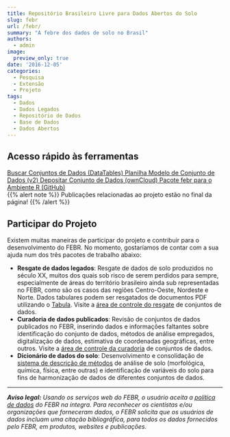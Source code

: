 ```yaml
---
title: Repositório Brasileiro Livre para Dados Abertos do Solo
slug: febr
url: /febr/
summary: "A febre dos dados de solo no Brasil"
authors:
  - admin
image:
  preview_only: true
date: '2016-12-05'
categories:
  - Pesquisa
  - Extensão
  - Projeto
tags:
  - Dados
  - Dados Legados
  - Repositório de Dados
  - Base de Dados
  - Dados Abertos
---
```


<!-- {{% toc %}} -->

## Acesso rápido às ferramentas

<!-- https://www.w3schools.com/bootstrap/bootstrap_buttons.asp -->
<!-- <a href="https://pedometria.shinyapps.io/febr/" class="btn btn-primary btn-block" role="button"> -->
<a href="/febr/buscar/" class="btn btn-primary btn-block" role="button">
  <!-- Buscar e Descarregar Conjuntos de Dados (shinyapp) -->
  Buscar Conjuntos de Dados (DataTables)
</a>
<a href="https://docs.google.com/spreadsheets/d/1rXIiT1zSYhFegSdAvE0yJX16q-bvXVNpYIYdd5YgjhI" class="btn btn-success btn-block" role="button">
  Planilha Modelo de Conjunto de Dados (v2)
</a>
<!-- <a href="https://cloud.utfpr.edu.br/index.php/s/Eh0FQpm9YfHYfLX" class="btn btn-warning btn-block" role="button"> -->
<a href="/febr/depositar/" class="btn btn-warning btn-block" role="button">
  Depositar Conjunto de Dados (ownCloud)
</a>
<a href="https://github.com/samuel-rosa/febr-package/" class="btn btn-danger btn-block" role="button">
  Pacote febr para o Ambiente R (GitHub)
</a>

</br>
{{% alert note %}}
Publicações relacionadas ao projeto estão no final da página!
{{% /alert %}}

<!-- ## Procurar Dados

Se você _usa_ dados do solo, então chegou ao lugar certo. O FEBR é o maior repositório de dados abertos do solo do Brasil. Aqui você encontra dados de diversas propriedades do solo de inúmeros locais do país: granulometria, descrições morfológicas, conteúdo de nutrientes, sais solúveis, frações da matéria orgânica, densidade e porosidade, retenção de água, respiração microbiana, diversidade da fauna, sequências de DNA e RNA, difratogramas de raios X, espectros Vis-NIR, MIR, NMR, FTIR e muito mais.

{{% alert warning %}}
Você já conhece a [política de dados](https://docs.google.com/document/d/11c0HzGdT51xPEc6V7WLqTaOjX6AAfsZC9O9uMxTcmW0) do FEBR?
{{% /alert %}}

Encontrar os dados de que você precisa é muito fácil!

1. Recomendamos que inicie usando a [plataforma de busca e descarregamento](https://pedometria.shinyapps.io/febr/) de conjuntos de dados.
1. Você também pode navegar pela [lista de conjuntos de dados](https://cloud.utfpr.edu.br/index.php/apps/onlyoffice/s/JDcb8XBvkpQeyXm) disponíveis.
1. Outra alternativa é usar o [pacote `febr` para o ambiente R](https://github.com/samuel-rosa/febr-package/).
1. Finalmente, você pode descarregar o [conjunto de dados processados](https://cloud.utfpr.edu.br/index.php/s/nEXaoXIE0nZ1AqG/download), padronizados e harmonizados, que preparamos periodicamente. -->

<!-- Veja algumas estatísticas do FEBR (28 de agosto de 2020).

| Item                           | Quantidade      |
| ------------------------------ | --------------- |
| Conjuntos de dados publicados  | 247             |
| Conjuntos de dados do BDSolos  | 205             |
| Conjuntos de dados processados | 235             |
| Observações processadas        | 14 043          |
| Amostras processadas           | 50 470          |
| Observações com coordenadas    | 11 013          |
| Observações com data           | 9 223           | -->

<!-- dados <- read.table("/home/alessandrorosa/ownCloud/febr-repo/publico/febr-superconjunto.txt", dec = ",", header = TRUE, sep = ";")
data.frame(
  bdsolos = sum(as.numeric(sub("ctb", "", unique(dados$dataset_id))) > 100),
  processados = length(unique(dados$dataset_id)),
  observacoes = nrow(unique(dados[, c("dataset_id", "observacao_id")])),
  amostras = nrow(dados),
  coordenadas = nrow(unique(dados[!is.na(dados$coord_x), c("dataset_id", "observacao_id")])),
  data = nrow(unique(dados[!is.na(dados$observacao_data), c("dataset_id", "observacao_id")]))
) -->

<!-- --- -->

<!-- ## Compartilhar Dados -->

<!-- Se você _produz_ dados do solo, no campo ou laboratório, então chegou ao lugar certo. O FEBR é o maior repositório de dados abertos do solo do Brasil. Aqui você publica dados de quaisquer propriedades solo: granulometria, descrições morfológicas, conteúdo de nutrientes, sais solúveis, frações da matéria orgânica, densidade e porosidade, retenção de água, respiração microbiana, diversidade da fauna, sequências de DNA e RNA, difratogramas de raios X, espectros Vis-NIR, MIR, NMR, FTIR e muito mais. -->

<!-- {{% alert warning %}}
  Conheça nossa [política de dados](https://docs.google.com/document/d/11c0HzGdT51xPEc6V7WLqTaOjX6AAfsZC9O9uMxTcmW0)!
{{% /alert %}} -->

<!-- Compartilhar os dados do solo que você produziu é muito fácil! -->

<!-- 1. Primeiro, organize os dados numa planilha eletrônica—use nosso [modelo de conjunto de dados](https://docs.google.com/spreadsheets/d/1rXIiT1zSYhFegSdAvE0yJX16q-bvXVNpYIYdd5YgjhI)
1. Em seguida, carregue a planilha eletrônica no [portal de depósito de conjuntos de dados](https://cloud.utfpr.edu.br/index.php/s/Eh0FQpm9YfHYfLX)
1. Finalmente, nos envie uma [mensagem de email](../../#contato) para confirmar o recebimento do conjunto de dados

Caso você queira compartilhar um grande volume de (conjuntos de) dados, [entre em contato](../../#contato) conosco para viabilizarmos a solução mais apropriada. -->

<!-- Veja algumas recomendações sobre como organizar dados para publicação.

<div style="border: 1px solid #ddd; padding: 8px; background-color: #f9f9f9; font-size: 0.8rem; line-height: 1.43; vertical-align: top; box-sizing: border-box;">
  <ul>
    <li>Forneça todos os dados de identificação do conjunto de dados:</li>
    <ul>
      <li>Use a aba <code>identificacao</code> para registrar título, autoria, licença de uso e publicações em que os dados foram usados;</li>
    </ul>
    <li>Descreva detalhadamente os métodos usados para produzir os dados:</li>
    <ul>
      <li>Quanto mais detalhes forem registrados na aba <code>metadado</code>, mais fácil será para terceiros decidirem se e como utilizar os dados;</li>
    </ul>
    <li>Organize os dados com registros nas linhas e variáveis nas colunas:</li>
    <ul>
      <li>Coloque dados pontuais dos locais de amostragem (coordenadas, data, classe taxonômica, uso da terra etc) na aba <code>observacao</code>;</li>
      <li>Coloque os dados analíticos das camadas e/ou horizontes amostrados na aba <code>camada</code>.</li>
    </ul>
  </ul>
</div> -->

<!-- --- -->

## Participar do Projeto

Existem muitas maneiras de participar do projeto e contribuir para o desenvolvimento do FEBR. No momento, gostaríamos de contar com a sua ajuda num dos três pacotes de trabalho abaixo:

* __Resgate de dados legados__: Resgate de dados de solo produzidos no século XX, muitos dos quais sob risco de serem perdidos para sempre, especialmente de áreas do território brasileiro ainda sub representadas no FEBR, como são os casos das regiões Centro-Oeste, Nordeste e Norte. Dados tabulares podem ser resgatados de documentos PDF utilizando o [Tabula](/postagem/extracao-de-dados-de-documentos-pdf/). Visite a [área de controle do resgate](https://github.com/samuel-rosa/febr-resgate) de conjuntos de dados.
* __Curadoria de dados publicados__: Revisão de conjuntos de dados publicados no FEBR, inserindo dados e informações faltantes sobre identificação do conjunto de dados, métodos de análise empregados, digitalização de dados, estimativa de coordenadas geográficas, entre outros. Visite a [área de controle da curadoria](https://github.com/samuel-rosa/febr-curadoria) de conjuntos de dados.
* __Dicionário de dados do solo__: Desenvolvimento e consolidação de [sistema de descrição de métodos](https://goo.gl/hi77sB) de análise de solo (morfológica, química, física, entre outras) e identificação de variáveis do solo para fins de harmonização de dados de diferentes conjuntos de dados.

---

___Aviso legal:___ _Usando os serviços web do FEBR, o usuário aceita a [política de dados](https://docs.google.com/document/d/11c0HzGdT51xPEc6V7WLqTaOjX6AAfsZC9O9uMxTcmW0) do FEBR na íntegra. Para reconhecer os cientistas e/ou organizações que forneceram dados, o FEBR solicita que os usuários de dados incluam uma citação bibliográfica, para todos os dados fornecidos pelo FEBR, em produtos, websites e publicações._